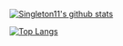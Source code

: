 [![Singleton11's github stats](https://github-readme-stats.vercel.app/api?username=mrNUMB52&count_private=true&theme=nightowl&show_icons=true)](https://github.com/anuraghazra/github-readme-stats)



[![Top Langs](https://github-readme-stats.vercel.app/api/top-langs/?username=mrNUMB52&langs_count=8&layout=compact&theme=nightowl&hide=Dart)](https://github.com/anuraghazra/github-readme-stats)
